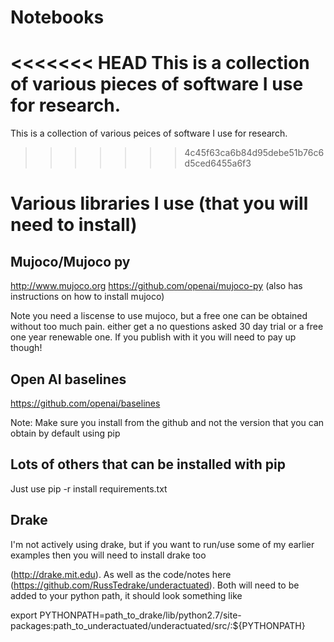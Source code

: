 # Notebooks

<<<<<<< HEAD
This is a collection of various pieces of software I use for research. 
=======
This is a collection of various peices of software I use for research. 
>>>>>>> 4c45f63ca6b84d95debe51b76c6d5ced6455a6f3

# Various libraries I use (that you will need to install)

## Mujoco/Mujoco py
http://www.mujoco.org
https://github.com/openai/mujoco-py (also has instructions on how to install mujoco)

Note you need a liscense to use mujoco, but a free one can be obtained without too much pain. either get a no questions asked 30 day trial or a free one year renewable one. If you publish with it you will need to pay up though!

## Open AI baselines
https://github.com/openai/baselines

Note: Make sure you install from the github and not the version that you can obtain by default using pip

## Lots of others that can be installed with pip

Just use pip -r install requirements.txt




## Drake
I'm not actively using drake, but if you want to run/use some of my earlier examples then you will need to install drake too

(http://drake.mit.edu). As well as the code/notes here 
(https://github.com/RussTedrake/underactuated). Both will need to be added to 
your python path, it should look something like

export PYTHONPATH=path_to_drake/lib/python2.7/site-packages:path_to_underactuated/underactuated/src/:${PYTHONPATH}
